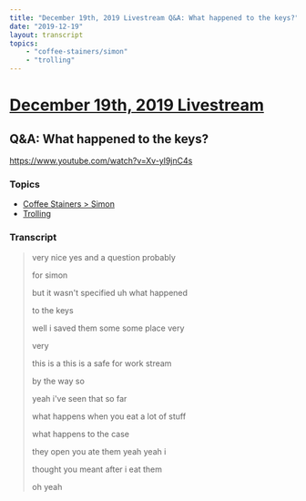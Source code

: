 ```yaml
---
title: "December 19th, 2019 Livestream Q&A: What happened to the keys?"
date: "2019-12-19"
layout: transcript
topics:
    - "coffee-stainers/simon"
    - "trolling"
---
```

# [December 19th, 2019 Livestream](../2019-12-19.md)
## Q&A: What happened to the keys?
https://www.youtube.com/watch?v=Xv-yl9jnC4s

### Topics
* [Coffee Stainers > Simon](../topics/coffee-stainers/simon.md)
* [Trolling](../topics/trolling.md)

### Transcript

> very nice yes and a question probably
>
> for simon
>
> but it wasn't specified uh what happened
>
> to the keys
>
> well i saved them some some place very
>
> very
>
> this is a this is a safe for work stream
>
> by the way so
>
> yeah i've seen that so far
>
> what happens when you eat a lot of stuff
>
> what happens to the case
>
> they open you ate them yeah yeah i
>
> thought you meant after i eat them
>
> oh yeah
